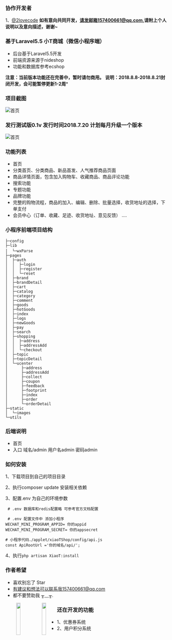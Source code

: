 ### 协作开发者
1、[@2lovecode](https://github.com/2lovecode)
**如有意向共同开发，请发邮箱157400661@qq.com,请附上个人说明以及意向描述，谢谢~**

### 基于Laravel5.5 小T商城（微信小程序端）

+ 后台基于Laravel5.5开发
+ 前端资源来源于nideshop
+ 功能和数据库参考ecshop

**注意：当前版本功能还在完善中，暂时请勿商用。**
**说明：2018.8.8-2018.8.21封闭开发，会可能暂停更新1-2周***
### 项目截图

![首页](https://xiaot-static.oss-cn-hangzhou.aliyuncs.com/XiaoT/show/Xiaot_img%20111.jpg)

### 发行测试版0.1v  发行时间2018.7.20  计划每月升级一个版本

![首页](https://xiaot-static.oss-cn-hangzhou.aliyuncs.com/XiaoT/show/gh_667b391a9af7_344.jpg)

### 功能列表
+ 首页
+ 分类首页、分类商品、新品首发、人气推荐商品页面
+ 商品详情页面，包含加入购物车、收藏商品、商品评论功能
+ 搜索功能
+ 专题功能
+ 品牌功能
+ 完整的购物流程，商品的加入、编辑、删除、批量选择，收货地址的选择，下单支付
+ 会员中心（订单、收藏、足迹、收货地址、意见反馈）
....

### 小程序前端项目结构
```
├─config
├─lib
│  └─wxParse　　　
├─pages
│  ├─auth
│  │  ├─login
│  │  ├─register
│  │  └─reset
│  ├─brand
│  ├─brandDetail
│  ├─cart
│  ├─catalog
│  ├─category
│  ├─comment
│  ├─goods
│  ├─hotGoods
│  ├─index
│  ├─logs
│  ├─newGoods
│  ├─pay
│  ├─search
│  ├─shopping
│  │  ├─address
│  │  ├─addressAdd
│  │  └─checkout
│  ├─topic
│  ├─topicDetail
│  └─ucenter
│      ├─address
│      ├─addressAdd
│      ├─collect
│      ├─coupon
│      ├─feedback
│      ├─footprint
│      ├─index
│      ├─order
│      └─orderDetail
├─static
│  └─images
└─utils
```

### 后端说明
+ 首页
+ 入口  域名/admin  用户名admin  密码admin


### 如何安装

1、下载项目到自己的项目目录

2、执行composer update 安装相关依赖

3、配置.env 为自己的环境参数

```
 # .env 数据库和redis配置略 可参考官方文档配置

 # .env 配置文件中 添加小程序
WECHAT_MINI_PROGRAM_APPID= 你的appid
WECHAT_MINI_PROGRAM_SECRET= 你的appsecret

# 小程序代码./applet/xiaoTShop/config/api.js
const ApiRootUrl ='你的域名/api/';

```

4、执行`php artisan XiaoT:install`


### 作者希望
+ 喜欢别忘了 Star
+ 有建议和想法可以联系我157400661@qq.com
+ 都不要赞助我 ╥﹏╥.

<center>
<img src="https://xiaot-static.oss-cn-hangzhou.aliyuncs.com/XiaoT/minepay.jpg" width="16%" height="16%" style="float:left;margin:-left:20px;" />
<img src="https://xiaot-static.oss-cn-hangzhou.aliyuncs.com/XiaoT/alipay.png" width="16%" height="16%" style="float:left;margin:-left:20px;" />
</center>



### 还在开发的功能
+ 1、优惠券系统
+ 2、用户积分系统
